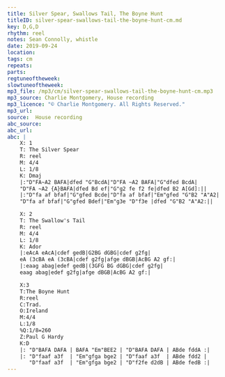 ```yaml
---
title: Silver Spear, Swallows Tail, The Boyne Hunt
titleID: silver-spear-swallows-tail-the-boyne-hunt-cm.md
key: D,G,D
rhythm: reel
notes: Sean Connolly, whistle
date: 2019-09-24
location:
tags: cm
repeats:
parts:
regtuneoftheweek:
slowtuneoftheweek:
mp3_file: /mp3/cm/silver-spear-swallows-tail-the-boyne-hunt-cm.mp3
mp3_source: Charlie Montgomery, House recording
mp3_licence: "© Charlie Montgomery. All Rights Reserved."
mp3_url:
source:  House recording
abc_source:
abc_url:
abc: |
    X: 1
    T: The Silver Spear
    R: reel
    M: 4/4
    L: 1/8
    K: Dmaj
    |:"D"FA~A2 BAFA|dfed "G"BcdA|"D"FA ~A2 BAFA|"G"dfed BcdA|
    "D"FA ~A2 {A}BAFA|dfed Bd ef|"G"g2 fe f2 fe|dfed B2 A[Gd]:||
    |:"D"fa af bfaf|"G"gfed Bcde|"D"fa af bfaf|"Em"gfed "G"B2 "A"A2|
    "D"fa af bfaf|"G"gfed Bdef|"Em"g3e "D"f3e |dfed "G"B2 "A"A2:||

    X: 2
    T: The Swallow's Tail
    R: reel
    M: 4/4
    L: 1/8
    K: Ador
    |:eAcA eAcA|cdef gedB|G2BG dGBG|cdef g2fg|
    eA (3cBA eA (3cBA|cdef g2fg|afge dBGB|AcBG A2 gf:|
    |:eaag abag|edef gedB|(3GFG BG dGBG|cdef g2fg|
    eaag abag|edef g2fg|afge dBGB|AcBG A2 gf:|

    X:3
    T:The Boyne Hunt
    R:reel
    C:Trad.
    O:Ireland
    M:4/4
    L:1/8
    %Q:1/8=260
    Z:Paul G Hardy
    K:D
    |: "D"BAFA DAFA | BAFA "Em"BEE2 | "D"BAFA DAFA | ABde fddA :|
    |: "D"faaf a3f  | "Em"gfga bge2 | "D"faaf a3f  | ABde fdd2 |
       "D"faaf a3f  | "Em"gfga bge2 | "D"f2fe d2dB | ABde fedB :|
---
```

